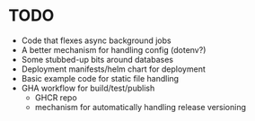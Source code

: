 # TODO

* Code that flexes async background jobs
* A better mechanism for handling config (dotenv?)
* Some stubbed-up bits around databases
* Deployment manifests/helm chart for deployment
* Basic example code for static file handling
* GHA workflow for build/test/publish
  * GHCR repo
  * mechanism for automatically handling release versioning
